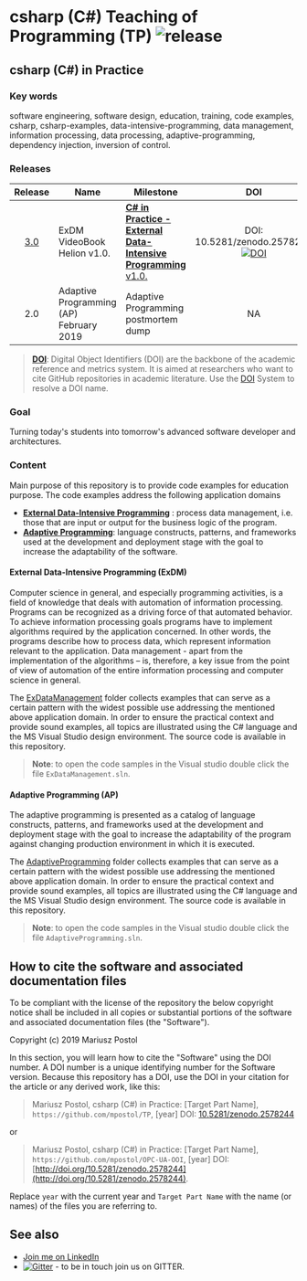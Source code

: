 # csharp (C#) Teaching of Programming (TP) ![release](https://img.shields.io/github/release/mpostol/tp.svg?style=flat)

## csharp (C#) in Practice

### Key words

software engineering, software design, education, training, code examples, csharp, csharp-examples, data-intensive-programming, data management, information processing, data processing, adaptive-programming, dependency injection, inversion of control.

### Releases

| Release | Name                                    | Milestone                                                          | DOI |
|:-------:|-----------------------------------------|--------------------------------------------------------------------|:---:|
|[3.0](https://github.com/mpostol/TP/releases/tag/3.0) | ExDM  VideoBook Helion v1.0. | [**C# in Practice - External Data-Intensive Programming** v1.0.](https://videopoint.pl/kurs/jezyk-c-w-praktyce-kurs-video-przetwarzanie-danych-zewnetrznych-mariusz-postol,vjcprv.htm#format/w) | DOI: 10.5281/zenodo.2578245 [![DOI](https://zenodo.org/badge/DOI/10.5281/zenodo.2578245.svg)](https://doi.org/10.5281/zenodo.2578245)
|2.0 | Adaptive Programming (AP) February 2019 | Adaptive Programming postmortem dump                               | NA

>[**DOI**](https://www.doi.org/hb.html): Digital Object Identifiers (DOI) are the backbone of the academic reference and metrics system. It is aimed at researchers who want to cite GitHub repositories in academic literature. Use the [DOI](https://www.doi.org/) System to resolve a DOI name.

### Goal

Turning today's students into tomorrow's advanced software developer and architectures.

### Content

Main purpose of this repository is to provide code examples for education purpose. The code examples address the following application domains

- [**External Data-Intensive Programming**](ExDataManagement/README.md) : process data management, i.e. those that are input or output for the business logic of the program.
- [**Adaptive Programming**](AdaptiveProgramming/README.md): language constructs, patterns, and frameworks used at the development and deployment stage with the goal to increase the adaptability of the software.

#### External Data-Intensive Programming (ExDM)

Computer science in general, and especially programming activities, is a field of knowledge that deals with automation of information processing. Programs can be recognized as a driving force of that automated behavior. To achieve information processing goals programs have to implement algorithms required by the application concerned. In other words, the programs describe how to process data, which represent information relevant to the application. Data management - apart from the implementation of the algorithms – is, therefore, a key issue from the point of view of automation of the entire information processing and computer science in general.

The [ExDataManagement](ExDataManagement/README.md) folder collects examples that can serve as a certain pattern with the widest possible use addressing the mentioned above application domain. In order to ensure the practical context and provide sound examples, all topics are illustrated using the C# language and the MS Visual Studio design environment. The source code is available in this repository.

> **Note**: to open the code samples in the Visual studio double click the file `ExDataManagement.sln`.

#### Adaptive Programming (AP)

The adaptive programming is presented as a catalog of language constructs, patterns, and frameworks used at the development and deployment stage with the goal to increase the adaptability of the program against changing production environment in which it is executed.

The [AdaptiveProgramming](AdaptiveProgramming/README.md) folder collects examples that can serve as a certain pattern with the widest possible use addressing the mentioned above application domain. In order to ensure the practical context and provide sound examples, all topics are illustrated using the C# language and the MS Visual Studio design environment. The source code is available in this repository.

> **Note**: to open the code samples in the Visual studio double click the file `AdaptiveProgramming.sln`.

## How to cite the software and associated documentation files

To be compliant with the license of the repository the below copyright notice shall be included in all copies or substantial portions of the software and associated documentation files (the "Software").

Copyright (c) 2019 Mariusz Postol

In this section, you will learn how to cite the "Software" using the DOI number. A DOI number is a unique identifying number for the Software version. Because this repository has a DOI, use the DOI in your citation for the article or any derived work, like this:

> Mariusz Postol, csharp (C#) in Practice: [Target Part Name], `https://github.com/mpostol/TP`, [year]
DOI: [10.5281/zenodo.2578244](http://doi.org/10.5281/zenodo.2578244)

or

> Mariusz Postol, csharp (C#) in Practice: [Target Part Name], `https://github.com/mpostol/OPC-UA-OOI`, [year]
DOI: [http://doi.org/10.5281/zenodo.2578244](http://doi.org/10.5281/zenodo.2578244).

Replace `year` with the current year and `Target Part Name` with the name (or names) of the files you are referring to.

## See also

- [Join me on LinkedIn](https://pl.linkedin.com/in/mpostol)
- [![Gitter](https://badges.gitter.im/mpostol/TP.svg)](https://gitter.im/mpostol/TP?utm_source=badge&utm_medium=badge&utm_campaign=pr-badge) - to be in touch join us on GITTER.

<!--
//____________________________________________________________________________
//
//  Copyright (C) 2018, Mariusz Postol LODZ POLAND.
//
//  To be in touch join the community at GITTER: https://gitter.im/mpostol/TP
//____________________________________________________________________________
-->
